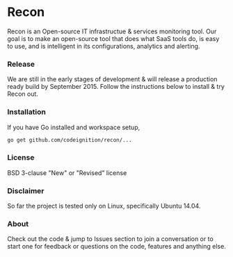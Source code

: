 # Recon
Recon is an Open-source IT infrastructue & services monitoring tool. Our goal is to make an open-source tool that does what SaaS tools do, is easy to use, and is intelligent in its configurations, analytics and alerting.

### Release

We are still in the early stages of development & will release a production ready build by September 2015. Follow the instructions below to install & try Recon out.

### Installation

If you have Go installed and workspace setup,

```sh
go get github.com/codeignition/recon/...
```

### License

BSD 3-clause "New" or "Revised" license

### Disclaimer

So far the project is tested only on Linux, specifically Ubuntu 14.04.

### About

Check out the code & jump to Issues section to join a conversation or to start one for feedback or questions on the code, features and anything else. 

